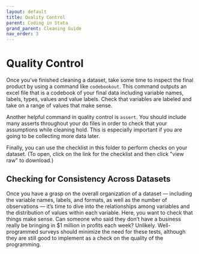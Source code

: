 ```yaml
---
layout: default
title: Quality Control
parent: Coding in Stata
grand_parent: Cleaning Guide
nav_order: 3
---
```


# Quality Control
Once you’ve finished cleaning a dataset, take some time to inspect the final product by using a command like `codebookout`. This command outputs an excel file that is a codebook of your final data including variable names, labels, types, values and value labels. Check that variables are labeled and take on a range of values that make sense. 

Another helpful command in quality control is `assert`. You should include many asserts throughout your do files in order to check that your assumptions while cleaning hold. This is especially important if you are going to be collecting more data later. 

Finally, you can use the checklist in this folder to perform checks on your dataset. (To open, click on the link for the checklist and then click "view raw" to download.)

## Checking for Consistency Across Datasets
Once you have a grasp on the overall organization of a dataset — including the variable names, labels, and formats, as well as the number of observations — it’s time to dive into the relationships among variables and the distribution of values within each variable. Here, you want to check that things make sense. Can someone who said they don’t have a business really be bringing in $1 million in profits each week? Unlikely. Well-programmed surveys should minimize the need for these tests, although they are still good to implement as a check on the quality of the programming.
